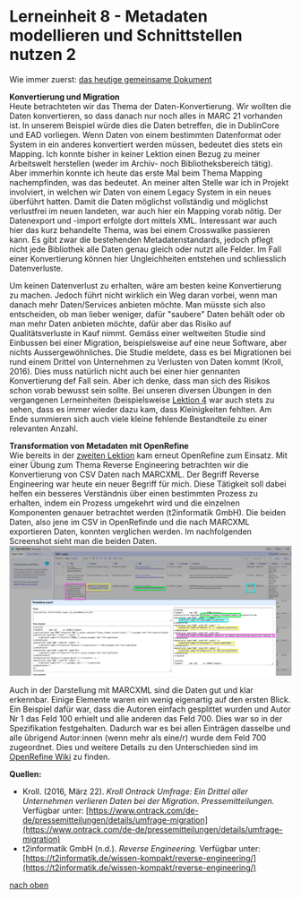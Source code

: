 # Lerneinheit 8 - Metadaten modellieren und Schnittstellen nutzen 2
Wie immer zuerst: [das heutige gemeinsame Dokument](https://pad.gwdg.de/1a2uYR-wRziCkvy3RL6gjA#)

**Konvertierung und Migration**  
Heute betrachteten wir das Thema der Daten-Konvertierung. Wir wollten die Daten konvertieren, so dass danach nur noch alles in MARC 21 vorhanden ist. In unserem Beispiel würde dies die Daten betreffen, die in DublinCore und EAD vorliegen. Wenn Daten von einem bestimmten Datenformat oder System in ein anderes konvertiert werden müssen, bedeutet dies stets ein Mapping. Ich konnte bisher in keiner Lektion einen Bezug zu meiner Arbeitswelt herstellen (weder im Archiv- noch Bibliotheksbereich tätig). Aber immerhin konnte ich heute das erste Mal beim Thema Mapping nachempfinden, was das bedeutet. An meiner alten Stelle war ich in Projekt involviert, in welchen wir Daten von einem Legacy System in ein neues überführt hatten. Damit die Daten möglichst vollständig und möglichst verlustfrei im neuen landeten, war auch hier ein Mapping vorab nötig. Der Datenexport und -import erfolgte dort mittels XML. 
Interessant war auch hier das kurz behandelte Thema, was bei einem Crosswalke passieren kann. Es gibt zwar die bestehenden Metadatenstandards, jedoch pflegt nicht jede Bibliothek alle Daten genau gleich oder nutzt alle Felder. Im Fall einer Konvertierung können hier Ungleichheiten entstehen und schliesslich Datenverluste. 

Um keinen Datenverlust zu erhalten, wäre am besten keine Konvertierung zu machen. Jedoch führt nicht wirklich ein Weg daran vorbei, wenn man danach mehr Daten/Services anbieten möchte. Man müsste sich also entscheiden, ob man lieber weniger, dafür "saubere" Daten behält oder ob man mehr Daten anbieten möchte, dafür aber das Risiko auf Qualitätsverluste in Kauf nimmt. Gemäss einer weltweiten Studie sind Einbussen bei einer Migration, beispielsweise auf eine neue Software, aber nichts Aussergewöhnliches. Die Studie meldete, dass es bei Migrationen bei rund einem Drittel von Unternehmen zu Verlusten von Daten kommt (Kroll, 2016). Dies muss natürlich nicht auch bei einer hier gennanten Konvertierung def Fall sein. Aber ich denke, dass man sich des Risikos schon vorab bewusst sein sollte. Bei unseren diversen Übungen in den vergangenen Lerneinheiten (beispielsweise [Lektion 4](content/lektion4.md) war auch stets zu sehen, dass es immer wieder dazu kam, dass Kleinigkeiten fehlten. Am Ende summieren sich auch viele kleine fehlende Bestandteile zu einer relevanten Anzahl. 

**Transformation von Metadaten mit OpenRefine**  
Wie bereits in der [zweiten Lektion](content/lektion2.md) kam erneut OpenRefine zum Einsatz. Mit einer Übung zum Thema Reverse Engineering betrachten wir die Konvertierung von CSV Daten nach MARCXML. Der Begriff Reverse Engineering war heute ein neuer Begriff für mich. Diese Tätigkeit soll dabei helfen ein besseres Verständnis über einen bestimmten Prozess zu erhalten, indem ein Prozess umgekehrt wird und die einzelnen Komponenten genauer betrachtet werden (t2informatik GmbH).
Die beiden Daten, also jene im CSV in OpenRefinde und die nach MARCXML exportieren Daten, konnten verglichen werden. Im nachfolgenden Screenshot sieht man die beiden Daten. 
![Übung in Open Refine](https://github.com/Sabs135/Lerntagebuch-BAIN/blob/main/img/uebung_OpenRefine.png?raw=true)

Auch in der Darstellung mit MARCXML sind die Daten gut und klar erkennbar. Einige Elemente waren ein wenig eigenartig auf den ersten Blick. Ein Beispiel dafür war, dass die Autoren einfach gesplittet wurden und Autor Nr 1 das Feld 100 erhielt und alle anderen das Feld 700. Dies war so in der Spezifikation festgehalten. Dadurch war es bei allen Einträgen dasselbe und alle übrigend Autor:innen (wenn mehr als eine/r) wurde dem Feld 700 zugeordnet.
Dies und weitere Details zu den Unterschieden sind im [OpenRefine Wiki](https://github.com/OpenRefine/OpenRefine/wiki/Export-as-MARCXML) zu finden. 

**Quellen:**  
* Kroll. (2016, März 22). _Kroll Ontrack Umfrage: Ein Drittel aller Unternehmen verlieren Daten bei der Migration. Pressemitteilungen._ Verfügbar unter: [https://www.ontrack.com/de-de/pressemitteilungen/details/umfrage-migration](https://www.ontrack.com/de-de/pressemitteilungen/details/umfrage-migration)
* t2informatik GmbH (n.d.). _Reverse Engineering._ Verfügbar unter: [https://t2informatik.de/wissen-kompakt/reverse-engineering/](https://t2informatik.de/wissen-kompakt/reverse-engineering/)

[nach oben](#lerneinheit-8---metadaten-modellieren-und-schnittstellen-nutzen-2)
